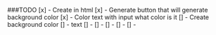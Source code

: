###TODO
[x] - Create in html
[x] - Generate button that will generate background color
[x] - Color text with input what color is it
[] - Create background color
[] - text
[] -
[] -
[] -
[] -
[] -
